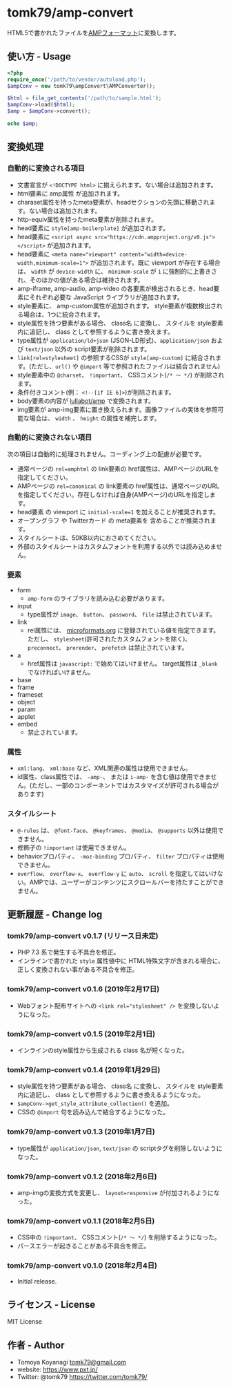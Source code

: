 # tomk79/amp-convert
HTML5で書かれたファイルを[AMPフォーマット](https://www.ampproject.org/ja/docs/reference/spec#required-markup)に変換します。


## 使い方 - Usage

```php
<?php
require_once('/path/to/vendor/autoload.php');
$ampConv = new tomk79\ampConvert\AMPConverter();

$html = file_get_contents('/path/to/sample.html');
$ampConv->load($html);
$amp = $ampConv->convert();

echo $amp;
```


## 変換処理

### 自動的に変換される項目

- 文書宣言が `<!DOCTYPE html>` に揃えられます。ない場合は追加されます。
- html要素に amp属性 が追加されます。
- charaset属性を持ったmeta要素が、headセクションの先頭に移動されます。ない場合は追加されます。
- http-equiv属性を持ったmeta要素が削除されます。
- head要素に `style[amp-boilerplate]` が追加されます。
- head要素に `<script async src="https://cdn.ampproject.org/v0.js"></script>` が追加されます。
- head要素に `<meta name="viewport" content="width=device-width,minimum-scale=1">` が追加されます。既に viewport が存在する場合は、 `width` が `device-width` に、 `minimum-scale` が `1` に強制的に上書きされ、そのほかの値がある場合は維持されます。
- amp-iframe, amp-audio, amp-video の各要素が検出されるとき、head要素にそれぞれ必要な JavaScript ライブラリが追加されます。
- style要素に、 amp-custom属性が追加されます。 style要素が複数検出される場合は、1つに統合されます。
- style属性を持つ要素がある場合、 class名 に変換し、 スタイルを style要素内に追記し、 class として参照するように書き換えます。
- type属性が `application/ld+json` (JSON-LD形式)、`application/json` および `text/json` 以外の script要素が削除されます。
- `link[rel=stylesheet]` の参照するCSSが `style[amp-custom]` に結合されます。(ただし、`url()` や `@import` 等で参照されたファイルは結合されません)
- style要素中の `@charset`、 `!important`、 CSSコメント(`/* 〜 */`) が削除されます。
- 条件付きコメント(例： `<!--[if IE 6]>`)が削除されます。
- body要素の内容が [lullabot/amp](https://packagist.org/packages/lullabot/amp) で変換されます。
- img要素が amp-img要素に置き換えられます。画像ファイルの実体を参照可能な場合は、 `width` 、 `height` の属性を補完します。

### 自動的に変換されない項目

次の項目は自動的に処理されません。コーディング上の配慮が必要です。

- 通常ページの `rel=amphtml` の link要素の href属性は、AMPページのURLを指定してください。
- AMPページの `rel=canonical` の link要素の href属性は、通常ページのURLを指定してください。存在しなければ自身(AMPページ)のURLを指定します。
- head要素 の viewport に `initial-scale=1` を加えることが推奨されます。
- オープングラフ や Twitterカード の meta要素を 含めることが推奨されます。
- スタイルシートは、50KB以内におさめてください。
- 外部のスタイルシートはカスタムフォントを利用する以外では読み込めません。

### 要素

- form
	- `amp-form` のライブラリを読み込む必要があります。
- input
	- type属性が `image`、 `button`、 `password`、 `file` は禁止されています。
- link
	- rel属性には、 [microformats.org](http://microformats.org/) に登録されている値を指定できます。 ただし、 `stylesheet`(許可されたカスタムフォントを除く)、 `preconnect`、 `prerender`、 `prefetch` は禁止されています。
- a
	- href属性は `javascript:` で始めてはいけません。 target属性は `_blank` でなければいけません。
- base
- frame
- frameset
- object
- param
- applet
- embed
	- 禁止されています。

### 属性

- `xml:lang`、 `xml:base` など、XML関連の属性は使用できません。
- id属性、class属性では、 `-amp-`、 または `i-amp-` を含む値は使用できません。(ただし、一部のコンポーネントではカスタマイズが許可される場合があります)

### スタイルシート

- `@-rules` は、 `@font-face`、 `@keyframes`、 `@media`、 `@supports` 以外は使用できません。
- 修飾子の `!important` は使用できません。
- behaviorプロパティ、 `-moz-binding` プロパティ、 `filter` プロパティは使用できません。
- `overflow`、 `overflow-x`、 `overflow-y` に `auto`、 `scroll` を指定してはいけない。AMPでは、ユーザーがコンテンツにスクロールバーを持たすことができません。


## 更新履歴 - Change log

### tomk79/amp-convert v0.1.7 (リリース日未定)

- PHP 7.3 系で発生する不具合を修正。
- インラインで書かれた `style` 属性値中に HTML特殊文字が含まれる場合に、正しく変換されない事がある不具合を修正。

### tomk79/amp-convert v0.1.6 (2019年2月17日)

- Webフォント配布サイトへの `<link rel="stylesheet" />` を変換しないようになった。

### tomk79/amp-convert v0.1.5 (2019年2月1日)

- インラインのstyle属性から生成される class 名が短くなった。

### tomk79/amp-convert v0.1.4 (2019年1月29日)

- style属性を持つ要素がある場合、 class名 に変換し、 スタイルを style要素内に追記し、 class として参照するように書き換えるようになった。
- `$ampConv->get_style_attribute_collection()` を追加。
- CSSの `@import` 句を読み込んで結合するようになった。

### tomk79/amp-convert v0.1.3 (2019年1月7日)

- type属性が `application/json`, `text/json` の scriptタグを削除しないようになった。

### tomk79/amp-convert v0.1.2 (2018年2月6日)

- amp-imgの変換方式を変更し、 `layout=responsive` が付加されるようになった。

### tomk79/amp-convert v0.1.1 (2018年2月5日)

- CSS中の `!important`、 CSSコメント(`/* 〜 */`) を削除するようになった。
- パースエラーが起きることがある不具合を修正。

### tomk79/amp-convert v0.1.0 (2018年2月4日)

- Initial release.


## ライセンス - License

MIT License


## 作者 - Author

- Tomoya Koyanagi <tomk79@gmail.com>
- website: <https://www.pxt.jp/>
- Twitter: @tomk79 <https://twitter.com/tomk79/>
